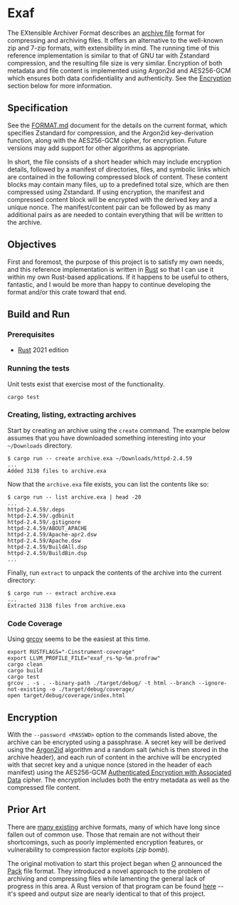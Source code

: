 # Exaf

The EXtensible Archiver Format describes an [archive file](https://en.wikipedia.org/wiki/Archive_file) format for compressing and archiving files. It offers an alternative to the well-known zip and 7-zip formats, with extensibility in mind. The running time of this reference implementation is similar to that of GNU tar with Zstandard compression, and the resulting file size is very similar. Encryption of both metadata and file content is implemented using Argon2id and AES256-GCM which ensures both data confidentiality and authenticity. See the [Encryption](#encryption) section below for more information.

## Specification

See the [FORMAT.md](./FORMAT.md) document for the details on the current format, which specifies Zstandard for compression, and the Argon2id key-derivation function, along with the AES256-GCM cipher, for encryption. Future versions may add support for other algorithms as appropriate.

In short, the file consists of a short header which may include encryption details, followed by a manifest of directories, files, and symbolic links which are contained in the following compressed block of content. These content blocks may contain many files, up to a predefined total size, which are then compressed using Zstandard. If using encryption, the manifest and compressed content block will be encrypted with the derived key and a unique nonce. The manifest/content pair can be followed by as many additional pairs as are needed to contain everything that will be written to the archive.

## Objectives

First and foremost, the purpose of this project is to satisfy my own needs, and this reference implementation is written in [Rust](https://www.rust-lang.org) so that I can use it within my own Rust-based applications. If it happens to be useful to others, fantastic, and I would be more than happy to continue developing the format and/or this crate toward that end.

## Build and Run

### Prerequisites

* [Rust](https://www.rust-lang.org) 2021 edition

### Running the tests

Unit tests exist that exercise most of the functionality.

```shell
cargo test
```

### Creating, listing, extracting archives

Start by creating an archive using the `create` command. The example below assumes that you have downloaded something interesting into your `~/Downloads` directory.

```shell
$ cargo run -- create archive.exa ~/Downloads/httpd-2.4.59
...
Added 3138 files to archive.exa
```

Now that the `archive.exa` file exists, you can list the contents like so:

```shell
$ cargo run -- list archive.exa | head -20
...
httpd-2.4.59/.deps
httpd-2.4.59/.gdbinit
httpd-2.4.59/.gitignore
httpd-2.4.59/ABOUT_APACHE
httpd-2.4.59/Apache-apr2.dsw
httpd-2.4.59/Apache.dsw
httpd-2.4.59/BuildAll.dsp
httpd-2.4.59/BuildBin.dsp
...
```

Finally, run `extract` to unpack the contents of the archive into the current directory:

```shell
$ cargo run -- extract archive.exa
...
Extracted 3138 files from archive.exa
```

### Code Coverage

Using [grcov](https://github.com/mozilla/grcov) seems to be the easiest at this time.

```shell
export RUSTFLAGS="-Cinstrument-coverage"
export LLVM_PROFILE_FILE="exaf_rs-%p-%m.profraw"
cargo clean
cargo build
cargo test
grcov . -s . --binary-path ./target/debug/ -t html --branch --ignore-not-existing -o ./target/debug/coverage/
open target/debug/coverage/index.html
```

## Encryption

With the `--password <PASSWD>` option to the commands listed above, the archive can be encrypted using a passphrase. A secret key will be derived using the [Argon2id](https://en.wikipedia.org/wiki/Argon2) algorithm and a random salt (which is then stored in the archive header), and each run of content in the archive will be encrypted with that secret key and a unique nonce (stored in the header of each manifest) using the AES256-GCM [Authenticated Encryption with Associated Data](https://en.wikipedia.org/wiki/Authenticated_encryption) cipher. The encryption includes both the entry metadata as well as the compressed file content.

## Prior Art

There are [many existing](https://en.wikipedia.org/wiki/List_of_archive_formats) archive formats, many of which have long since fallen out of common use. Those that remain are not without their shortcomings, such as poorly implemented encryption features, or vulnerability to compression factor exploits (*zip bomb*).

The original motivation to start this project began when [O](https://github.com/OttoCoddo) announced the [Pack](https://pack.ac) file format. They introduced a novel approach to the problem of archiving and compressing files while lamenting the general lack of progress in this area. A Rust version of that program can be found [here](https://github.com/nlfiedler/pack-rs) -- it's speed and output size are nearly identical to that of this project.
